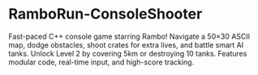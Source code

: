 # RamboRun-ConsoleShooter
Fast-paced C++ console game starring Rambo! Navigate a 50×30 ASCII map, dodge obstacles, shoot crates for extra lives, and battle smart AI tanks. Unlock Level 2 by covering 5km or destroying 10 tanks. Features modular code, real-time input, and high-score tracking.
